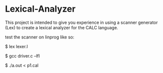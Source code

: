 # Lexical-Analyzer


This project is intended to give you experience in using a scanner generator (Lex) to create
a lexical analyzer for the CALC language.

test the scanner on linprog like so:

$ lex lexer.l

$ gcc driver.c –lfl

$ ./a.out < p1.cal
